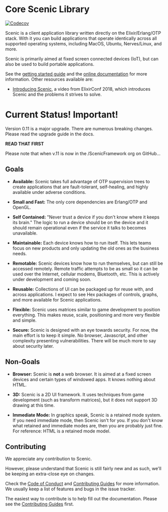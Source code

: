 # Core Scenic Library

[![Codecov](https://codecov.io/gh/boydm/scenic/branch/master/graph/badge.svg)](https://codecov.io/gh/boydm/scenic)

Scenic is a client application library written directly on the
Elixir/Erlang/OTP stack. With it you can build applications that operate
identically across all supported operating systems, including MacOS, Ubuntu,
Nerves/Linux, and more.

Scenic is primarily aimed at fixed screen connected devices (IoT), but can also
be used to build portable applications.

See the [getting started guide](https://hexdocs.pm/scenic/getting_started.html) and the [online documentation](https://hexdocs.pm/scenic/) for more information. Other resources available are:

- [Introducing Scenic](https://www.youtube.com/watch?v=1QNxLNMq3Uw), a video from ElixirConf 2018, which introduces Scenic and the problems it strives to solve.



# Current Status! __Important!__
Version 0.11 is a major upgrade. There are numerous breaking changes. Please read the upgrade guide in the docs.

__READ THAT FIRST__


Please note that when v.11 is now in the /ScenicFramework org on GitHub...


## Goals

- **Available:** Scenic takes full advantage of OTP supervision trees to create
  applications that are fault-tolerant, self-healing, and highly available under
  adverse conditions.

- **Small and Fast:** The only core dependencies are Erlang/OTP and OpenGL.

- **Self Contained:** "Never trust a device if you don't know where it keeps its
  brain." The logic to run a device should be on the device and it should remain
  operational even if the service it talks to becomes unavailable.

- **Maintainable:** Each device knows how to run itself. This lets teams focus
  on new products and only updating the old ones as the business needs.

- **Remotable:** Scenic devices know how to run themselves, but can still be
  accessed remotely. Remote traffic attempts to be as small so it can be used
  over the Internet, cellular modems, Bluetooth, etc. This is actively under
  development and coming soon.

- **Reusable:** Collections of UI can be packaged up for reuse with, and across
  applications. I expect to see Hex packages of controls, graphs, and more
  available for Scenic applications.

- **Flexible:** Scenic uses matrices similar to game development to position
  everything. This makes reuse, scale, positioning and more very flexible and
  simple.

- **Secure:** Scenic is designed with an eye towards security. For now, the main
  effort is to keep it simple. No browser, Javascript, and other complexity
  presenting vulnerabilities. There will be much more to say about security
  later.

## Non-Goals

- **Browser:** Scenic is **not** a web browser. It is aimed at a fixed screen
  devices and certain types of windowed apps. It knows nothing about HTML.

- **3D:** Scenic is a 2D UI framework. It uses techniques from game development
  (such as transform matrices), but it does not support 3D drawing at this time.

- **Immediate Mode:** In graphics speak, Scenic is a retained mode system. If
  you need immediate mode, then Scenic isn't for you. If you don't know what
  retained and immediate modes are, then you are probably just fine. For
  reference: HTML is a retained mode model.



## Contributing

We appreciate any contribution to Scenic.

However, please understand that Scenic is still fairly new and as such, we'll be
keeping an extra-close eye on changes.

Check the [Code of Conduct](.github/CODE_OF_CONDUCT.md) and [Contributing
Guides](.github/CONTRIBUTING.md) for more information. We usually keep a list of
features and bugs in the issue tracker.

The easiest way to contribute is to help fill out the documentation. Please see
the [Contributing Guides](.github/CONTRIBUTING.md) first.
